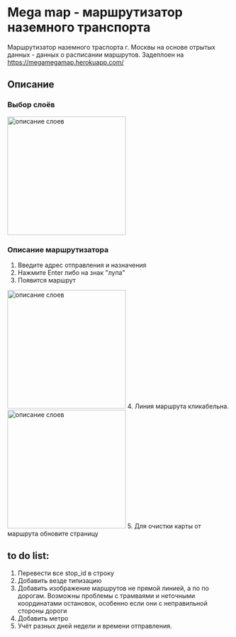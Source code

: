 # Mega map - маршрутизатор наземного транспорта
Маршрутизатор наземного траспорта г. Москвы на основе отрытых данных  - данных о расписании маршрутов.
Задеплоен на https://megamegamap.herokuapp.com/
## Описание
### Выбор слоёв
<img width="267" alt="описание слоев" src="https://user-images.githubusercontent.com/22646265/147416580-0ef2950b-da00-42b3-bd6e-c90f9ddafd3f.png">

### Описание маршрутизатора
1. Введите адрес отправления и назначения
2. Нажмите Enter либо на знак "лупа"
3. Появится маршрут
<img width="267" alt="описание слоев" src="https://user-images.githubusercontent.com/22646265/147416723-b6396936-1e45-4f5f-b8b9-e03652a4d3a2.png">
4. Линия маршрута кликабельна.
<img width="267" alt="описание слоев" src="https://user-images.githubusercontent.com/22646265/148187229-2b40e245-0cb5-40c0-a6c8-e906c50691e0.png">
5. Для очистки карты от маршрута обновите страницу

## to do list:
1. Перевести все stop_id в строку
2. Добавить везде типизацию
3. Добавить изображение маршрутов не прямой линией, а по по дорогам. Возможны проблемы с трамваями и неточными координатами остановок, особенно если они с неправильной стороны дороги
4. Добавить метро
5. Учёт разных дней недели и времени отправления.
